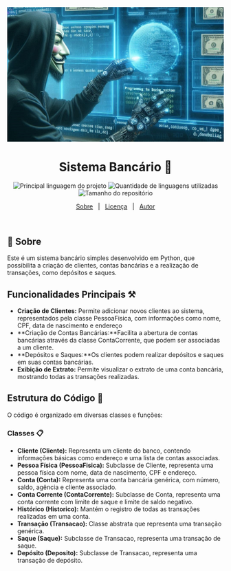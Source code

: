 <img src="img/capa_1.jpg">

<h1 align='Center'>Sistema Bancário 🏦</h1>
<p align="center">
  <img alt="Principal linguagem do projeto" src="https://img.shields.io/github/languages/top/Mathbull/Modelando-Sistema-Bancario-POO-Python?color=56BEB8">

  <img alt="Quantidade de linguagens utilizadas" src="https://img.shields.io/github/languages/count/Mathbull/Modelando-Sistema-Bancario-POO-Python?color=56BEB8">

  <img alt="Tamanho do repositório" src="https://img.shields.io/github/repo-size/Mathbull/Modelando-Sistema-Bancario-POO-Python?color=56BEB8">
  
<p align="center">
  <a href="#dart-sobre">Sobre</a> &#xa0; | &#xa0; 
  <a href="#memo-licença">Licença</a> &#xa0; | &#xa0;
  <a href="https://github.com/isabellazramos" target="_blank">Autor</a>
</p>

<br>

## :dart: Sobre ##
Este é um sistema bancário simples desenvolvido em Python, que possibilita a criação de clientes, contas bancárias e a realização de transações, como depósitos e saques.

## Funcionalidades Principais ⚒️
- **Criação de Clientes:** Permite adicionar novos clientes ao sistema, representados pela classe PessoaFisica, com informações como nome, CPF, data de nascimento e endereço
- **Criação de Contas Bancárias:**Facilita a abertura de contas bancárias através da classe ContaCorrente, que podem ser associadas a um cliente.
- **Depósitos e Saques:**Os clientes podem realizar depósitos e saques em suas contas bancárias.
- **Exibição de Extrato:**  Permite visualizar o extrato de uma conta bancária, mostrando todas as transações realizadas.

## Estrutura do Código 🧱
O código é organizado em diversas classes e funções:
### Classes 📋
- **Cliente (Cliente):** Representa um cliente do banco, contendo informações básicas como endereço e uma lista de contas associadas.
- **Pessoa Física (PessoaFisica):** Subclasse de Cliente, representa uma pessoa física com nome, data de nascimento, CPF e endereço.
- **Conta (Conta):** Representa uma conta bancária genérica, com número, saldo, agência e cliente associado.
- **Conta Corrente (ContaCorrente):** Subclasse de Conta, representa uma conta corrente com limite de saque e limite de saldo negativo.
- **Histórico (Historico):** Mantém o registro de todas as transações realizadas em uma conta.
- **Transação (Transacao):** Classe abstrata que representa uma transação genérica.
- **Saque (Saque):** Subclasse de Transacao, representa uma transação de saque.
- **Depósito (Deposito):** Subclasse de Transacao, representa uma transação de depósito.
